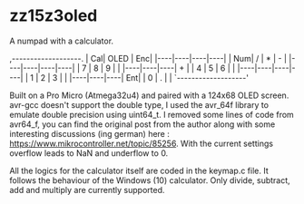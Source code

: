 # zz15z3oled

A numpad with a calculator.

,-------------------.
| Cal|   OLED  | Enc|
|----|----|----|----|
| Num|  / |  * |  - |
|----|----|----|----|
|  7 |  8 |  9 |    |
|----|----|----|  + |
|  4 |  5 |  6 |    |
|----|----|----|----|
|  1 |  2 |  3 |    |
|----|----|----| Ent|
|    0    |  . |    |
`-------------------'

Built on a Pro Micro (Atmega32u4) and paired with a 124x68 OLED screen.
avr-gcc doesn't support the double type, I used the avr_64f library to emulate double precision using uint64_t.
I removed some lines of code from avr64_f, you can find the original post from the author along with some interesting discussions (ing german) here : https://www.mikrocontroller.net/topic/85256.
With the current settings overflow leads to NaN and underflow to 0.

All the logics for the calculator itself are coded in the keymap.c file. 
It follows the behaviour of the Windows (10) calculator.
Only divide, subtract, add and multiply are currently supported.


